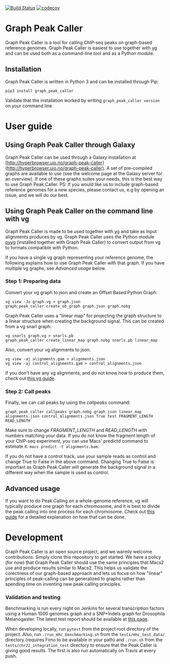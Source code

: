 [![Build Status](https://travis-ci.org/uio-bmi/graph_peak_caller.svg?branch=master)](https://travis-ci.org/uio-bmi/graph_peak_caller)
[![codecov](https://codecov.io/gh/uio-bmi/graph_peak_caller/branch/master/graph/badge.svg)](https://codecov.io/gh/uio-bmi/graph_peak_caller)

# Graph Peak Caller
Graph Peak Caller is a tool for calling ChIP-seq peaks on graph-based reference genomes. Graph Peak Caller is easiest to use together with [vg](http://github.com/vgteam/vg) and can be used both as a command-line tool and as a Python module.

## Installation
Graph Peak Caller is written in Python 3 and can be installed through Pip:
```
pip3 install graph_peak_caller
```

Validate that the installation worked by writing `graph_peak_caller version` on your command line.

# User guide
## Using Graph Peak Caller through Galaxy
Graph Peak Caller can be used through a Galaxy installation at [http://hyperbrowser.uio.no/graph-peak-caller](http://hyperbrowser.uio.no/graph-peak-caller). A set of pre-compiled graphs are available to use (see the welcome page at the Galaxy server for an overview). If one of these graphs suites your needs, this is the best way to use Graph Peak Caller. PS: If you would like us to include graph-based reference genomes for a new species, please contact us, e.g by opening an issue, and we will do our best. 

## Using Graph Peak Caller on the command line with vg
Graph Peak Caller is made to be used together with [vg](http://github.com/vgteam/vg) and take as input alignments produces by vg. Graph Peak Caller uses the Python module [pyvg](https://github.com/uio-bmi/pyvg) (installed together with Graph Peak Caller) to convert output from vg to formats compatible with Python.

If you have a single vg graph representing your reference genome, the following explains how to use Graph Peak Caller with that graph. If you have multiple vg graphs, see *Advanced usage* below.

### Step 1: Preparing data
Convert your vg graph to json and create an Offset Based Python Graph:
```
vg view -Jv graph.vg > graph.json
graph_peak_caller create_ob_graph graph.json graph.nobg
```

Graph Peak Caller uses a "linear map" for projecting the graph structure to a linear structure when creating the background signal. This can be created from a vg snarl graph:
```
vg snarls graph.vg > snarls.pb
graph_peak_caller create_linear_map graph.nobg snarls.pb linear_map
```

Also, convert your vg alignments to json:
```
vg view -aj alignments.gam > alignments.json
vg view -aj control_alignments.gam > control_alignments.json
```
If you don't have any vg alignments, and do not know how to produce them, check out [this vg guide](https://github.com/vgteam/vg/wiki/Basic-Operations).

### Step 2: Call peaks
Finally, we can call peaks by using the *callpeaks* command:
```
graph_peak_caller callpeaks graph.nobg graph.json linear_map alignments.json control_alignments.json True test FRAGMENT_LENGTH READ_LENGTH
```

Make sure to change *FRAGMENT_LENGTH* and *READ_LENGTH* with numbers matching your data. If you do not know the fragment length of your ChIP-seq experiment, you can use Macs' predictd command to estimate it: `macs predict -t alignments.bam`.

If you do not have a control track, use your sample reads as control and change True to False in the above command. Changing True to False is important as Graph Peak Caller will generate the background signal in a different way when the sample is used as control. 

## Advanced usage
If you want to do Peak Calling on a whole-genome reference, vg will typically produce one graph for each chromosome, and it is best to divide the peak calling into one process for each chromosome. Check out [this guide](https://github.com/uio-bmi/graph_peak_caller/wiki/Graph-based-ChIP-seq-tutorial) for a detailed explanation on how that can be done.

# Development
Graph Peak Caller is an open source project, and we warmly welcome contributions. Simply clone this repository to get started. We have a policy (for now) that Graph Peak Caller should use the same principles that Macs2 use and produce results similar to Macs2. This helps us validate the corectness of our graph-based approach and lets us focus on how "linear" principles of peak-calling can be generalized to graphs rather than spending time on inventing new peak calling principles.

### Validation and testing
Benchmarking is run every night on Jenkins for several transcription factors using a Human 1000 genomes graph and a SNP+Indels graph for Drosophila Melanogaster. The latest test report should be available at [this page](http://ivarg.ddns.net:8080/job/graph_peak_caller_benchmarks/HTML_Report/).

When developing locally, run `pytest` from the project root directory of the project. Also, run `./run_mhc_benchmarking.sh` from the `tests/mhc_test_data/` directory (requires Fimo to be available in your path) and `./run.sh` from the `tests/chr22_integration_test` directory to ensure that the Peak Caller is giving good results. The first is also run automatically on Travis at every push.


